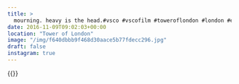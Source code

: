 ```yaml
---
title: >
  mourning. heavy is the head.#vsco #vscofilm #toweroflondon #london #election2016
date: 2016-11-09T09:02:03+00:00
location: "Tower of London"
image: "/img/f640dbbb9f468d30aace5b77fdecc296.jpg"
draft: false
instagram: true
---
```


{{<photo src="/img/f640dbbb9f468d30aace5b77fdecc296.jpg">}}
